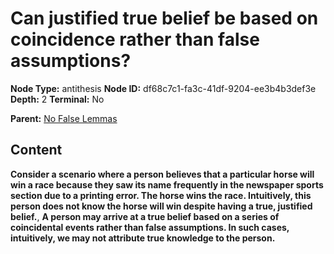 # Can justified true belief be based on coincidence rather than false assumptions?

**Node Type:** antithesis
**Node ID:** df68c7c1-fa3c-41df-9204-ee3b4b3def3e
**Depth:** 2
**Terminal:** No

**Parent:** [No False Lemmas](no-false-lemmas.md)

## Content

**Consider a scenario where a person believes that a particular horse will win a race because they saw its name frequently in the newspaper sports section due to a printing error. The horse wins the race. Intuitively, this person does not know the horse will win despite having a true, justified belief.**, **A person may arrive at a true belief based on a series of coincidental events rather than false assumptions. In such cases, intuitively, we may not attribute true knowledge to the person.**
